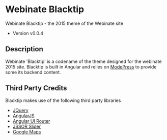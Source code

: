 # Webinate Blacktip
Webinate Blacktip - the 2015 theme of the Webinate site

* Version v0.0.4

## Description
Webinate 'Blacktip' is a codename of the theme designed for the webinate 2015 site. Blacktip is built in Angular and relies on [ModePress](https://github.com/MKHenson/modepress) to provide some its backend content. 

## Third Party Credits
Blacktip makes use of the following third party libraries

* [JQuery](https://jquery.com/)
* [AngularJS](https://angularjs.org/)
* [Angular UI Router](https://github.com/angular-ui/ui-router)
* [JSSOR Slider](http://www.jssor.com/)
* [Google Maps](https://developers.google.com/maps/)
